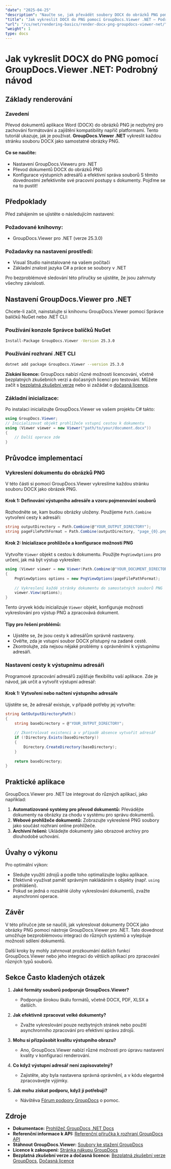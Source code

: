 ```yaml
---
"date": "2025-04-25"
"description": "Naučte se, jak převádět soubory DOCX do obrázků PNG pomocí nástroje GroupDocs.Viewer pro .NET. Tato příručka se zabývá nastavením, implementací a praktickými aplikacemi."
"title": "Jak vykreslit DOCX do PNG pomocí GroupDocs.Viewer .NET – Podrobný návod"
"url": "/cs/net/rendering-basics/render-docx-png-groupdocs-viewer-net/"
"weight": 1
type: docs
---
```

# Jak vykreslit DOCX do PNG pomocí GroupDocs.Viewer .NET: Podrobný návod
## Základy renderování
### Zavedení
Převod dokumentů aplikace Word (DOCX) do obrázků PNG je nezbytný pro zachování formátování a zajištění kompatibility napříč platformami. Tento tutoriál ukazuje, jak je používat. **GroupDocs.Viewer .NET** vykreslit každou stránku souboru DOCX jako samostatné obrázky PNG.

#### Co se naučíte:
- Nastavení GroupDocs.Vieweru pro .NET
- Převod dokumentů DOCX do obrázků PNG
- Konfigurace výstupních adresářů a efektivní správa souborů
S těmito dovednostmi zefektivníte své pracovní postupy s dokumenty. Pojďme se na to pustit!

## Předpoklady
Před zahájením se ujistěte o následujícím nastavení:

### Požadované knihovny:
- GroupDocs.Viewer pro .NET (verze 25.3.0)

### Požadavky na nastavení prostředí:
- Visual Studio nainstalované na vašem počítači
- Základní znalost jazyka C# a práce se soubory v .NET

Pro bezproblémové sledování této příručky se ujistěte, že jsou zahrnuty všechny závislosti.

## Nastavení GroupDocs.Viewer pro .NET
Chcete-li začít, nainstalujte si knihovnu GroupDocs.Viewer pomocí Správce balíčků NuGet nebo .NET CLI:

### Používání konzole Správce balíčků NuGet
```bash
Install-Package GroupDocs.Viewer -Version 25.3.0
```

### Používání rozhraní .NET CLI
```bash
dotnet add package GroupDocs.Viewer --version 25.3.0
```

**Získání licence:**
GroupDocs nabízí různé možnosti licencování, včetně bezplatných zkušebních verzí a dočasných licencí pro testování. Můžete začít s [bezplatná zkušební verze](https://releases.groupdocs.com/viewer/net/) nebo si zažádat o [dočasná licence](https://purchase.groupdocs.com/temporary-license/).

### Základní inicializace:
Po instalaci inicializujte GroupDocs.Viewer ve vašem projektu C# takto:
```csharp
using GroupDocs.Viewer;
// Inicializovat objekt prohlížeče vstupní cestou k dokumentu
using (Viewer viewer = new Viewer("path/to/your/document.docx"))
{
    // Další operace zde
}
```

## Průvodce implementací
### Vykreslení dokumentu do obrázků PNG
V této části si pomocí GroupDocs.Viewer vykreslíme každou stránku souboru DOCX jako obrázek PNG.

#### Krok 1: Definování výstupního adresáře a vzoru pojmenování souborů
Rozhodněte se, kam budou obrázky uloženy. Použijeme `Path.Combine` vytvoření cesty k adresáři:
```csharp
string outputDirectory = Path.Combine(@"YOUR_OUTPUT_DIRECTORY");
string pageFilePathFormat = Path.Combine(outputDirectory, "page_{0}.png"); // Vzor pojmenování pro každý obrázek stránky
```

#### Krok 2: Inicializace prohlížeče a konfigurace možností PNG
Vytvořte `Viewer` objekt s cestou k dokumentu. Použijte `PngViewOptions` pro určení, jak má být výstup vykreslen:
```csharp
using (Viewer viewer = new Viewer(Path.Combine(@"YOUR_DOCUMENT_DIRECTORY", "SAMPLE_DOCX")))
{
    PngViewOptions options = new PngViewOptions(pageFilePathFormat);
    
    // Vykreslení každé stránky dokumentu do samostatných souborů PNG
    viewer.View(options);
}
```
Tento úryvek kódu inicializuje `Viewer` objekt, konfiguruje možnosti vykreslování pro výstup PNG a zpracovává dokument.

#### Tipy pro řešení problémů:
- Ujistěte se, že jsou cesty k adresářům správně nastaveny.
- Ověřte, zda je vstupní soubor DOCX přístupný na zadané cestě.
- Zkontrolujte, zda nejsou nějaké problémy s oprávněními k výstupnímu adresáři.

### Nastavení cesty k výstupnímu adresáři
Programové zpracování adresářů zajišťuje flexibilitu vaší aplikace. Zde je návod, jak určit a vytvořit výstupní adresář:

#### Krok 1: Vytvoření nebo načtení výstupního adresáře
Ujistěte se, že adresář existuje, v případě potřeby jej vytvořte:
```csharp
string GetOutputDirectoryPath()
{
    string baseDirectory = @"YOUR_OUTPUT_DIRECTORY";
    
    // Zkontrolovat existenci a v případě absence vytvořit adresář
    if (!Directory.Exists(baseDirectory))
    {
        Directory.CreateDirectory(baseDirectory);
    }
    
    return baseDirectory;
}
```

## Praktické aplikace
GroupDocs.Viewer pro .NET lze integrovat do různých aplikací, jako například:
1. **Automatizované systémy pro převod dokumentů:** Převádějte dokumenty na obrázky za chodu v systému pro správu dokumentů.
2. **Webové prohlížeče dokumentů:** Zobrazujte vykreslené PNG soubory jako součást rozhraní online prohlížeče.
3. **Archivní řešení:** Ukládejte dokumenty jako obrazové archivy pro dlouhodobé uchování.

## Úvahy o výkonu
Pro optimální výkon:
- Sledujte využití zdrojů a podle toho optimalizujte logiku aplikace.
- Efektivně využívat paměť správným nakládáním s objekty (např. `using` prohlášení).
- Pokud se jedná o rozsáhlé úlohy vykreslování dokumentů, zvažte asynchronní operace.

## Závěr
V této příručce jste se naučili, jak vykreslovat dokumenty DOCX jako obrázky PNG pomocí nástroje GroupDocs.Viewer pro .NET. Tato dovednost umožňuje bezproblémovou integraci do různých systémů a vylepšuje možnosti sdílení dokumentů.

Další kroky by mohly zahrnovat prozkoumání dalších funkcí GroupDocs.Viewer nebo jeho integraci do větších aplikací pro zpracování různých typů souborů.

## Sekce Často kladených otázek
1. **Jaké formáty souborů podporuje GroupDocs.Viewer?**
   - Podporuje širokou škálu formátů, včetně DOCX, PDF, XLSX a dalších.

2. **Jak efektivně zpracovat velké dokumenty?**
   - Zvažte vykreslování pouze nezbytných stránek nebo použití asynchronního zpracování pro efektivní správu zdrojů.

3. **Mohu si přizpůsobit kvalitu výstupního obrazu?**
   - Ano, GroupDocs.Viewer nabízí různé možnosti pro úpravu nastavení kvality v konfiguraci renderování.

4. **Co když výstupní adresář není zapisovatelný?**
   - Zajistěte, aby byla nastavena správná oprávnění, a v kódu elegantně zpracovávejte výjimky.

5. **Jak mohu získat podporu, když ji potřebuji?**
   - Návštěva [Fórum podpory GroupDocs](https://forum.groupdocs.com/c/viewer/9) o pomoc.

## Zdroje
- **Dokumentace:** [Prohlížeč GroupDocs .NET Docs](https://docs.groupdocs.com/viewer/net/)
- **Referenční informace k API:** [Referenční příručka k rozhraní GroupDocs API](https://reference.groupdocs.com/viewer/net/)
- **Stáhnout GroupDocs.Viewer:** [Soubory ke stažení GroupDocs](https://releases.groupdocs.com/viewer/net/)
- **Licence k zakoupení:** [Stránka nákupu GroupDocs](https://purchase.groupdocs.com/buy)
- **Bezplatná zkušební verze a dočasná licence:** [Bezplatná zkušební verze GroupDocs](https://releases.groupdocs.com/viewer/net/), [Dočasná licence](https://purchase.groupdocs.com/temporary-license/)